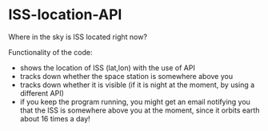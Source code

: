 # ISS-location-API
Where in the sky is ISS located right now?

Functionality of the code:

- shows the location of ISS (lat,lon) with the use of API
- tracks down whether the space station is somewhere above you
- tracks down whether it is visible (if it is night at the moment, by using a different API)
- if you keep the program running, you might get an email notifying you that the ISS is somewhere above you at the moment, since it orbits earth about 16 times a day!
  